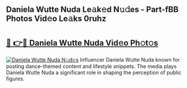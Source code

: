 ## Daniela Wutte Nuda Le𝚊k𝚎d N𝚞𝚍es - Part-fBB Photos Vid𝚎o Le𝚊ks 0ruhz

# <h2><a href="http://fbevevc.evod.top/?m=Daniela+Wutte+Nuda">🔗 👉🔴 Daniela Wutte Nuda Vid𝚎o Ph𝚘t𝚘s</a></h2>

[![Daniela Wutte Nuda N𝚞d𝚎s](https://i.imgur.com/8V9OHl7.gif)](http://fbevevc.evod.top/?m=Daniela+Wutte+Nuda)
Influencer Daniela Wutte Nuda known for posting dance-themed content and lifestyle snippets. The media plays Daniela Wutte Nuda a significant role in shaping the perception of public figures. 
